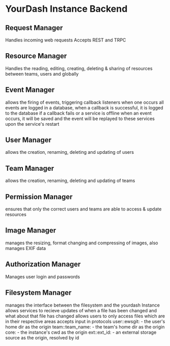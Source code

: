 # YourDash Instance Backend

Request Manager
---
Handles incoming web requests
Accepts REST and TRPC

Resource Manager
---
Handles the reading, editing, creating, deleting & sharing of resources between teams, users and globally

Event Manager
---
allows the firing of events, triggering callback listeners when one occurs
all events are logged in a database, when a callback is successful, it is logged to the database
if a callback fails or a service is offline when an event occurs, it will be saved and the event will be replayed to these services upon the service's restart

User Manager
---
allows the creation, renaming, deleting and updating of users

Team Manager
---
allows the creation, renaming, deleting and updating of teams

Permission Manager
---
ensures that only the correct users and teams are able to access & update resources

Image Manager
---
manages the resizing, format changing and compressing of images, also manages EXIF data

Authorization Manager
---
Manages user login and passwords

Filesystem Manager
---
manages the interface between the filesystem and the yourdash Instance
allows services to recieve updates of when a file has been changed and what about that file has changed
allows users to only access files which are in their respective areas
accepts input in protocols
user::ewsgit:   - the user's home dir as the origin
team::team_name:    - the team's home dir as the origin
core:   - the instance's cwd as the origin
ext::ext_id:   - an external storage source as the origin, resolved by id
